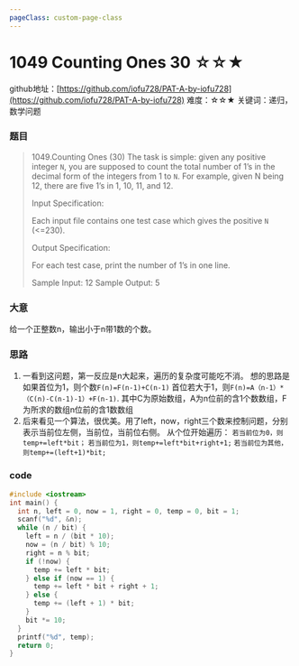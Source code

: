 ```yaml
---
pageClass: custom-page-class
---
```


# 1049 Counting Ones 30 ☆☆★

github地址：[https://github.com/iofu728/PAT-A-by-iofu728](https://github.com/iofu728/PAT-A-by-iofu728)
难度：☆☆★
关键词：递归，数学问题
### 题目

> 1049.Counting Ones (30)
> The task is simple: given any positive integer `N`, you are supposed to count the total number of 1’s in the decimal form of the integers from 1 to `N`. For example, given N being 12, there are five 1’s in 1, 10, 11, and 12.
>
> Input Specification:
>
> Each input file contains one test case which gives the positive `N` (<=230).
>
> Output Specification:
>
> For each test case, print the number of 1’s in one line.
>
> Sample Input:
> 12
> Sample Output:
> 5

### 大意
给一个正整数n，输出小于n带1数的个数。
### 思路
1. 一看到这问题，第一反应是n大起来，遍历的复杂度可能吃不消。
想的思路是如果首位为1，则个数`F(n)=F(n-1)+C(n-1)`
首位若大于1，则`F(n)=A（n-1）*（C(n)-C(n-1)-1）+F(n-1)`.
其中C为原始数组，A为n位前的含1个数数组，F为所求的数组n位前的含1数数组
2. 后来看见一个算法，很优美。用了left，now，right三个数来控制问题，分别表示当前位左侧，当前位，当前位右侧。
从个位开始遍历：
`若当前位为0，则temp+=left*bit；`
`若当前位为1，则temp+=left*bit+right+1;`
`若当前位为其他，则temp+=(left+1)*bit;`

### code
```cpp
#include <iostream>
int main() {
  int n, left = 0, now = 1, right = 0, temp = 0, bit = 1;
  scanf("%d", &n);
  while (n / bit) {
    left = n / (bit * 10);
    now = (n / bit) % 10;
    right = n % bit;
    if (!now) {
      temp += left * bit;
    } else if (now == 1) {
      temp += left * bit + right + 1;
    } else {
      temp += (left + 1) * bit;
    }
    bit *= 10;
  }
  printf("%d", temp);
  return 0;
}
```

